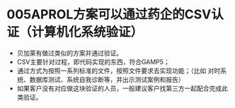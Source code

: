 # 005APROL方案可以通过药企的CSV认证（计算机化系统验证）
- 贝加莱有做过类似的方案并通过验证。
- CSV主要针对过程，即代码实现的东西，符合GAMP5；
- 通过方式为按照一系列标准的文件，按照文件要求去实现功能；（比如 对时系统、数据库测试、系统自我诊断等，并出示测试案例和报告）
- 如果客户没有对应做这块验证的人员，一般建议客户找第三方一起配合完成此类验证。